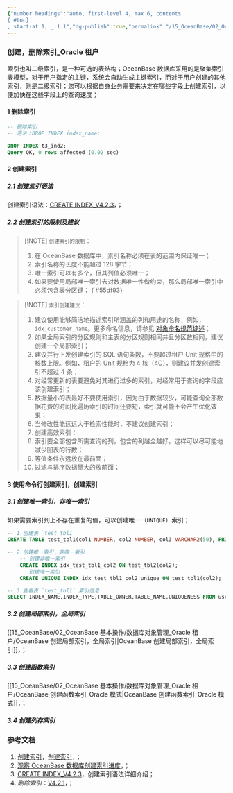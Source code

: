 ```yaml
---
{"number headings":"auto, first-level 4, max 6, contents
{ #toc}
, start-at 1, _.1.1","dg-publish":true,"permalink":"/15_OceanBase/02_OceanBase 基本操作/数据库对象管理_Oracle 租户/创建，删除索引_Oracle 租户/","dgPassFrontmatter":true}
---
```



### 创建，删除索引_Oracle 租户
索引也叫二级索引，是一种可选的表结构；OceanBase 数据库采用的是聚集索引表模型，对于用户指定的主键，系统会自动生成主键索引，而对于用户创建的其他索引，则是二级索引；您可以根据自身业务需要来决定在哪些字段上创建索引，以便加快在这些字段上的查询速度；


#### 1 删除索引  
```sql
-- 删除索引 
-- 语法：DROP INDEX index_name;

DROP INDEX t3_ind2;
Query OK, 0 rows affected (0.02 sec)
```

#### 2 创建索引
##### 2.1 创建索引语法
创建索引语法：[CREATE INDEX_V4.2.3](https://www.oceanbase.com/docs/common-oceanbase-database-cn-1000000000753257)，；

##### 2.2 创建索引的限制及建议
> [!NOTE] `创建索引的限制`：
> 1. 在 OceanBase 数据库中，索引名称必须在表的范围内保证唯一；
> 2. 索引名称的长度不能超过 128 字节；
> 3. 唯一索引可以有多个，但其列值必须唯一；
> 4. 如果要使用局部唯一索引去对数据唯一性做约束，那么局部唯一索引中必须包含表分区键；
{ #55df93}



> [!NOTE] `索引创建建议`：
> 1. 建议使用能够简洁地描述索引所涵盖的列和用途的名称，例如，`idx_customer_name`。更多命名信息，请参见 [对象命名规范综述](https://www.oceanbase.com/docs/common-oceanbase-database-cn-1000000000640140)；
> 2. 如果全局索引的分区规则和主表的分区规则相同并且分区数相同，建议创建一个局部索引；
> 3. 建议并行下发创建索引的 SQL 语句条数，不要超过租户 Unit 规格中的核数上限。例如，租户的 Unit 规格为 4 核（4C），则建议并发创建索引不超过 4 条；
> 4. 对经常更新的表要避免对其进行过多的索引，对经常用于查询的字段应该创建索引；
> 5. 数据量小的表最好不要使用索引，因为由于数据较少，可能查询全部数据花费的时间比遍历索引的时间还要短，索引就可能不会产生优化效果；
> 6. 当修改性能远远大于检索性能时，不建议创建索引；
> 7. 创建高效索引：
> 	1. 索引要全部包含所需查询的列，包含的列越全越好，这样可以尽可能地减少回表的行数；
> 	2. 等值条件永远放在最前面；
> 	3. 过滤与排序数据量大的放前面；


#### 3 使用命令行创建索引，创建索引  
##### 3.1 创建唯一索引，非唯一索引
如果需要索引列上不存在重复的值，可以创建唯一（`UNIQUE`）索引；

```sql
-- 1.创建表 `test_tbl1`
CREATE TABLE test_tbl1(col1 NUMBER, col2 NUMBER, col3 VARCHAR2(50), PRIMARY KEY(col1));

-- 2.创建唯一索引，非唯一索引
	-- 创建非唯一索引
	CREATE INDEX idx_test_tbl1_col2 ON test_tbl2(col2);
	-- 创建唯一索引
	CREATE UNIQUE INDEX idx_test_tbl1_col2_unique ON test_tbl1(col2);

-- 3.查看表 `test_tbl1` 索引信息
SELECT INDEX_NAME,INDEX_TYPE,TABLE_OWNER,TABLE_NAME,UNIQUENESS FROM user_indexes WHERE table_name='TEST_TBL1';
```

##### 3.2 创建局部索引，全局索引
[[15_OceanBase/02_OceanBase 基本操作/数据库对象管理_Oracle 租户/OceanBase 创建局部索引，全局索引\|OceanBase 创建局部索引，全局索引]]，；

##### 3.3 创建函数索引
[[15_OceanBase/02_OceanBase 基本操作/数据库对象管理_Oracle 租户/OceanBase 创建函数索引_Oracle 模式\|OceanBase 创建函数索引_Oracle 模式]]，；

##### 3.4 创建列存索引

### 参考文档
1. [创建索引](https://www.oceanbase.com/docs/common-oceanbase-database-cn-1000000000640018)，[创建索引](https://www.oceanbase.com/docs/common-oceanbase-database-cn-1000000000641847)，；
2. [观察 OceanBase 数据库创建索引进度](https://www.oceanbase.com/knowledge-base/oceanbase-database-1000000000564143?back=kb)，；
3. [CREATE INDEX_V4.2.3](https://www.oceanbase.com/docs/common-oceanbase-database-cn-1000000000753257)，创建索引语法详细介绍；
4. *删除索引*：[V4.2.1](https://www.oceanbase.com/docs/common-oceanbase-database-cn-1000000000220155)，；


